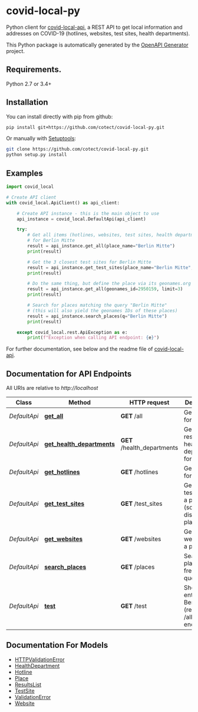 # covid-local-py

Python client for [covid-local-api](https://github.com/cotect/covid-local-api), a REST 
API to get local information and addresses on COVID-19 (hotlines, websites, test sites, 
health departments).

This Python package is automatically generated by the 
[OpenAPI Generator](https://openapi-generator.tech) project.


## Requirements.

Python 2.7 or 3.4+


## Installation

You can install directly with pip from github:

```sh
pip install git+https://github.com/cotect/covid-local-py.git
```

Or manually with [Setuptools](http://pypi.python.org/pypi/setuptools):

```sh
git clone https://github.com/cotect/covid-local-py.git
python setup.py install
```


## Examples

```python
import covid_local

# Create API client
with covid_local.ApiClient() as api_client:

    # Create API instance - this is the main object to use
    api_instance = covid_local.DefaultApi(api_client)

    try:
        # Get all items (hotlines, websites, test sites, health departments) 
        # for Berlin Mitte
        result = api_instance.get_all(place_name="Berlin Mitte")
        print(result)

        # Get the 3 closest test sites for Berlin Mitte
        result = api_instance.get_test_sites(place_name="Berlin Mitte", limit=3)
        print(result)

        # Do the same thing, but define the place via its geonames.org ID
        result = api_instance.get_all(geonames_id=2950159, limit=3)
        print(result)

        # Search for places matching the query "Berlin Mitte"
        # (this will also yield the geonames IDs of these places)
        result = api_instance.search_places(q="Berlin Mitte")
        print(result)

    except covid_local.rest.ApiException as e:
        print(f"Exception when calling API endpoint: {e}")
```

For further documentation, see below and the readme file of [covid-local-api](https://github.com/cotect/covid-local-api). 


## Documentation for API Endpoints

All URIs are relative to *http://localhost*

| Class        | Method                                                                  | HTTP request                | Description                                                     |
| ------------ | ----------------------------------------------------------------------- | --------------------------- | --------------------------------------------------------------- |
| *DefaultApi* | [**get_all**](docs/DefaultApi.md#get_all)                               | **GET** /all                | Get all items for a place                                       |
| *DefaultApi* | [**get_health_departments**](docs/DefaultApi.md#get_health_departments) | **GET** /health_departments | Get responsible health departments for a place                  |
| *DefaultApi* | [**get_hotlines**](docs/DefaultApi.md#get_hotlines)                     | **GET** /hotlines           | Get hotlines for a place                                        |
| *DefaultApi* | [**get_test_sites**](docs/DefaultApi.md#get_test_sites)                 | **GET** /test_sites         | Get nearby test sites for a place (sorted by distance to place) |
| *DefaultApi* | [**get_websites**](docs/DefaultApi.md#get_websites)                     | **GET** /websites           | Get websites for a place                                        |
| *DefaultApi* | [**search_places**](docs/DefaultApi.md#search_places)                   | **GET** /places             | Search for places via free-form query                           |
| *DefaultApi* | [**test**](docs/DefaultApi.md#test)                                     | **GET** /test               | Shows all entries for Berlin Mitte (redirects to /all endpoint) |


## Documentation For Models

 - [HTTPValidationError](docs/HTTPValidationError.md)
 - [HealthDepartment](docs/HealthDepartment.md)
 - [Hotline](docs/Hotline.md)
 - [Place](docs/Place.md)
 - [ResultsList](docs/ResultsList.md)
 - [TestSite](docs/TestSite.md)
 - [ValidationError](docs/ValidationError.md)
 - [Website](docs/Website.md)
